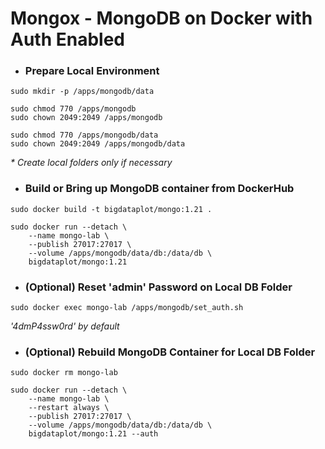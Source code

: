# Mongox - MongoDB on Docker with Auth Enabled

- ### Prepare Local Environment
```shell
sudo mkdir -p /apps/mongodb/data
```
```shell
sudo chmod 770 /apps/mongodb
sudo chown 2049:2049 /apps/mongodb
```
```shell
sudo chmod 770 /apps/mongodb/data
sudo chown 2049:2049 /apps/mongodb/data
```
_* Create local folders only if necessary_

- ### Build or Bring up MongoDB container from DockerHub
```shell
sudo docker build -t bigdataplot/mongo:1.21 .
```
```shell
sudo docker run --detach \
    --name mongo-lab \
    --publish 27017:27017 \
    --volume /apps/mongodb/data/db:/data/db \
    bigdataplot/mongo:1.21
```

- ### (Optional) Reset 'admin' Password on Local DB Folder
```shell
sudo docker exec mongo-lab /apps/mongodb/set_auth.sh
```
_'4dmP4ssw0rd' by default_

- ### (Optional) Rebuild MongoDB Container for Local DB Folder
```shell
sudo docker rm mongo-lab
```
```shell
sudo docker run --detach \
    --name mongo-lab \
    --restart always \
    --publish 27017:27017 \
    --volume /apps/mongodb/data/db:/data/db \
    bigdataplot/mongo:1.21 --auth
```
